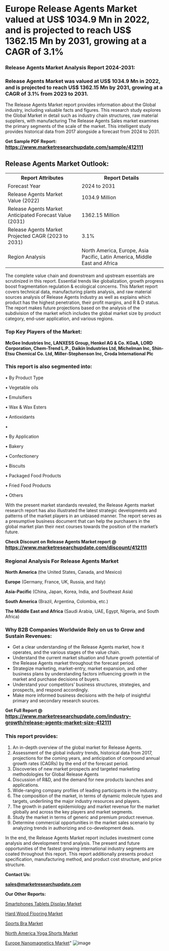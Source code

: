 # Europe Release Agents Market valued at US$ 1034.9 Mn in 2022, and is projected to reach US$ 1362.15 Mn by 2031, growing at a CAGR of 3.1%

<strong><h3>Release Agents Market Analysis Report 2024-2031:</h3></strong>

<strong><h3>Release Agents Market was valued at US$ 1034.9 Mn in 2022, and is projected to reach US$ 1362.15 Mn by 2031, growing at a CAGR of 3.1% from 2023 to 2031.</h3></strong>

The Release Agents Market report provides information about the Global industry, including valuable facts and figures. This research study explores the Global Market in detail such as industry chain structures, raw material suppliers, with manufacturing The Release Agents Sales market examines the primary segments of the scale of the market. This intelligent study provides historical data from 2017 alongside a forecast from 2024 to 2031.

<strong>Get Sample PDF Report: <a href=https://www.marketresearchupdate.com/sample/412111><font size=3 color=#0000ff>https://www.marketresearchupdate.com/sample/412111</font></a></strong>

<html>
<body>

<h2>Release Agents Market Outlook:</h2>

<table>
  <tr>
    <th>Report Attributes</th>
    <th>Report Details</th>
  </tr>
  <tr>
    <td>Forecast Year</td>
    <td>2024 to 2031</td>
  </tr>
  <tr>
    <td>Release Agents Market Value (2022)</td>
    <td>1034.9 Million</td>
  </tr>
  <tr>
    <td>Release Agents Market Anticipated Forecast Value (2031)</td>
    <td>1362.15 Million</td>
  </tr>
  <tr>
    <td>Release Agents Market Projected CAGR (2023 to 2031)</td>
    <td>3.1%</td>
  </tr>
  <tr>
    <td>Region Analysis</td>
    <td>North America, Europe, Asia Pacific, Latin America, Middle East and Africa</td>
  </tr>
</table>

</body>
</html>

The complete value chain and downstream and upstream essentials are scrutinized in this report. Essential trends like globalization, growth progress boost fragmentation regulation &amp; ecological concerns. This Market report covers technical data, manufacturing plants analysis, and raw material sources analysis of Release Agents Industry as well as explains which product has the highest penetration, their profit margins, and R & D status. The report makes future projections based on the analysis of the subdivision of the market which includes the global market size by product category, end-user application, and various regions.

<strong><h3>Top Key Players of the Market:</h3></strong>

<strong>McGee Industries Inc, LANXESS Group, Henkel AG & Co. KGaA, LORD Corporation, Chem-Trend L.P., Daikin Industries Ltd, Michelman Inc, Shin-Etsu Chemical Co. Ltd, Miller-Stephenson Inc, Croda International Plc</strong>

<strong><h3>This report is also segmented into:</h3></strong>

• By Product Type 

• Vegetable oils

• Emulsifiers

• Wax & Wax Esters

• Antioxidants

• 

• By Application

• Bakery

• Confectionery

• Biscuits

• Packaged Food Products

• Fried Food Products

• Others

With the present market standards revealed, the Release Agents market research report has also illustrated the latest strategic developments and patterns of the market players in an unbiased manner. The report serves as a presumptive business document that can help the purchasers in the global market plan their next courses towards the position of the market’s future.

<strong>Check Discount on Release Agents Market report @ <a href=https://www.marketresearchupdate.com/discount/412111><font size=3 color=#0000ff>https://www.marketresearchupdate.com/discount/412111</font></a></strong>

<strong><h3>Regional Analysis For Release Agents Market</h3></strong>

<strong>North America</strong> (the United States, Canada, and Mexico)

<strong>Europe</strong> (Germany, France, UK, Russia, and Italy)

<strong>Asia-Pacific</strong> (China, Japan, Korea, India, and Southeast Asia)

<strong>South America</strong> (Brazil, Argentina, Colombia, etc.)

<strong>The Middle East and Africa</strong> (Saudi Arabia, UAE, Egypt, Nigeria, and South Africa)

<strong><h3>Why B2B Companies Worldwide Rely on us to Grow and Sustain Revenues:</h3></strong>
<ul>
  <li>Get a clear understanding of the Release Agents market, how it operates, and the various stages of the value chain.</li>
  <li>Understand the current market situation and future growth potential of the Release Agents market throughout the forecast period.</li>
  <li>Strategize marketing, market-entry, market expansion, and other business plans by understanding factors influencing growth in the market and purchase decisions of buyers.</li>
  <li>Understand your competitors’ business structures, strategies, and prospects, and respond accordingly.</li>
  <li>Make more informed business decisions with the help of insightful primary and secondary research sources.</li>
</ul>

<strong>Get Full Report @ <a href=https://www.marketresearchupdate.com/industry-growth/release-agents-market-size-412111><font size=3 color=#0000ff>https://www.marketresearchupdate.com/industry-growth/release-agents-market-size-412111</font></a></strong>

<strong><h3>This report provides:</h3></strong>
<ol>
  <li>An in-depth overview of the global market for Release Agents.</li>
  <li>Assessment of the global industry trends, historical data from 2017, projections for the coming years, and anticipation of compound annual growth rates (CAGRs) by the end of the forecast period.</li>
  <li>Discoveries of new market prospects and targeted marketing methodologies for Global Release Agents</li>
  <li>Discussion of R&amp;D, and the demand for new products launches and applications.</li>
  <li>Wide-ranging company profiles of leading participants in the industry.</li>
  <li>The composition of the market, in terms of dynamic molecule types and targets, underlining the major industry resources and players.</li>
  <li>The growth in patient epidemiology and market revenue for the market globally and across the key players and market segments.</li>
  <li>Study the market in terms of generic and premium product revenue.</li>
  <li>Determine commercial opportunities in the market sales scenario by analyzing trends in authorizing and co-development deals.</li>
</ol>

In the end, the Release Agents Market report includes investment come analysis and development trend analysis. The present and future opportunities of the fastest growing international industry segments are coated throughout this report. This report additionally presents product specification, manufacturing method, and product cost structure, and price structure.

<strong>Contact Us:</strong>

<strong>sales@marketresearchupdate.com</strong>

<strong>Our Other Reports:</strong>

<a href=https://www.linkedin.com/pulse/smartphones-tablets-display-market-analysis>Smartphones Tablets Display Market</a>

<a href=https://www.linkedin.com/pulse/hard-wood-flooring-market-size-analysis-leading-manufacturers>Hard Wood Flooring Market</a>

<a href=https://www.linkedin.com/pulse/sports-bra-market-2023-analysis-growth-drivers-vendors>Sports Bra Market</a>

<a href=https://www.linkedin.com/pulse/north-america-yoga-shorts-market-2023-thriving>North America Yoga Shorts Market</a>

<a href=https://www.linkedin.com/pulse/europe-nanomagnetics-market-2023-booming-across-globe>Europe Nanomagnetics Market</a>"
![image](https://github.com/rutujamande/Market-Report-Analysis/assets/158454097/85d1d6dc-73c3-4e0d-96a2-4abc489b38fb)

